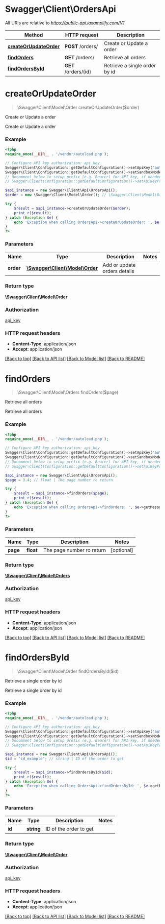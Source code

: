 # Swagger\Client\OrdersApi

All URIs are relative to *https://public-api.iqxamplify.com/V1*

Method | HTTP request | Description
------------- | ------------- | -------------
[**createOrUpdateOrder**](OrdersApi.md#createOrUpdateOrder) | **POST** /orders/ | Create or Update a order
[**findOrders**](OrdersApi.md#findOrders) | **GET** /orders/ | Retrieve all orders
[**findOrdersById**](OrdersApi.md#findOrdersById) | **GET** /orders/{id} | Retrieve a single order by id


# **createOrUpdateOrder**
> \Swagger\Client\Model\Order createOrUpdateOrder($order)

Create or Update a order

Create or Update a order

### Example
```php
<?php
require_once(__DIR__ . '/vendor/autoload.php');

// Configure API key authorization: api_key
Swagger\Client\Configuration::getDefaultConfiguration()->setApiKey('authorization', 'YOUR_API_KEY');
Swagger\Client\Configuration::getDefaultConfiguration()->setSandboxMode(true);
// Uncomment below to setup prefix (e.g. Bearer) for API key, if needed
// Swagger\Client\Configuration::getDefaultConfiguration()->setApiKeyPrefix('authorization', 'Bearer');

$api_instance = new Swagger\Client\Api\OrdersApi();
$order = new \Swagger\Client\Model\Order(); // \Swagger\Client\Model\Order | Add or update orders details

try {
    $result = $api_instance->createOrUpdateOrder($order);
    print_r($result);
} catch (Exception $e) {
    echo 'Exception when calling OrdersApi->createOrUpdateOrder: ', $e->getMessage(), PHP_EOL;
}
?>
```

### Parameters

Name | Type | Description  | Notes
------------- | ------------- | ------------- | -------------
 **order** | [**\Swagger\Client\Model\Order**](../Model/\Swagger\Client\Model\Order.md)| Add or update orders details |

### Return type

[**\Swagger\Client\Model\Order**](../Model/Order.md)

### Authorization

[api_key](../../README.md#api_key)

### HTTP request headers

 - **Content-Type**: application/json
 - **Accept**: application/json

[[Back to top]](#) [[Back to API list]](../../README.md#documentation-for-api-endpoints) [[Back to Model list]](../../README.md#documentation-for-models) [[Back to README]](../../README.md)

# **findOrders**
> \Swagger\Client\Model\Orders findOrders($page)

Retrieve all orders

Retrieve all orders

### Example
```php
<?php
require_once(__DIR__ . '/vendor/autoload.php');

// Configure API key authorization: api_key
Swagger\Client\Configuration::getDefaultConfiguration()->setApiKey('authorization', 'YOUR_API_KEY');
Swagger\Client\Configuration::getDefaultConfiguration()->setSandboxMode(true);
// Uncomment below to setup prefix (e.g. Bearer) for API key, if needed
// Swagger\Client\Configuration::getDefaultConfiguration()->setApiKeyPrefix('authorization', 'Bearer');

$api_instance = new Swagger\Client\Api\OrdersApi();
$page = 3.4; // float | The page number ro return

try {
    $result = $api_instance->findOrders($page);
    print_r($result);
} catch (Exception $e) {
    echo 'Exception when calling OrdersApi->findOrders: ', $e->getMessage(), PHP_EOL;
}
?>
```

### Parameters

Name | Type | Description  | Notes
------------- | ------------- | ------------- | -------------
 **page** | **float**| The page number ro return | [optional]

### Return type

[**\Swagger\Client\Model\Orders**](../Model/Orders.md)

### Authorization

[api_key](../../README.md#api_key)

### HTTP request headers

 - **Content-Type**: application/json
 - **Accept**: application/json

[[Back to top]](#) [[Back to API list]](../../README.md#documentation-for-api-endpoints) [[Back to Model list]](../../README.md#documentation-for-models) [[Back to README]](../../README.md)

# **findOrdersById**
> \Swagger\Client\Model\Order findOrdersById($id)

Retrieve a single order by id

Retrieve a single order by id

### Example
```php
<?php
require_once(__DIR__ . '/vendor/autoload.php');

// Configure API key authorization: api_key
Swagger\Client\Configuration::getDefaultConfiguration()->setApiKey('authorization', 'YOUR_API_KEY');
Swagger\Client\Configuration::getDefaultConfiguration()->setSandboxMode(true);
// Uncomment below to setup prefix (e.g. Bearer) for API key, if needed
// Swagger\Client\Configuration::getDefaultConfiguration()->setApiKeyPrefix('authorization', 'Bearer');

$api_instance = new Swagger\Client\Api\OrdersApi();
$id = "id_example"; // string | ID of the order to get

try {
    $result = $api_instance->findOrdersById($id);
    print_r($result);
} catch (Exception $e) {
    echo 'Exception when calling OrdersApi->findOrdersById: ', $e->getMessage(), PHP_EOL;
}
?>
```

### Parameters

Name | Type | Description  | Notes
------------- | ------------- | ------------- | -------------
 **id** | **string**| ID of the order to get |

### Return type

[**\Swagger\Client\Model\Order**](../Model/Order.md)

### Authorization

[api_key](../../README.md#api_key)

### HTTP request headers

 - **Content-Type**: application/json
 - **Accept**: application/json

[[Back to top]](#) [[Back to API list]](../../README.md#documentation-for-api-endpoints) [[Back to Model list]](../../README.md#documentation-for-models) [[Back to README]](../../README.md)
